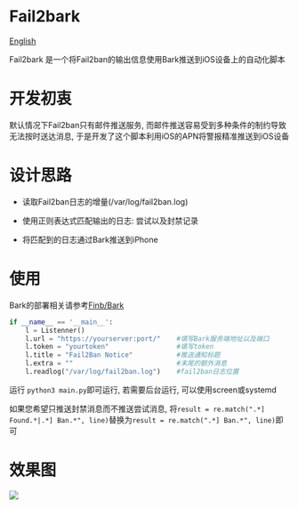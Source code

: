 # Fail2bark

[English](/README_ENG.md)

Fail2bark 是一个将Fail2ban的输出信息使用Bark推送到iOS设备上的自动化脚本

# 开发初衷

默认情况下Fail2ban只有邮件推送服务, 而邮件推送容易受到多种条件的制约导致无法按时送达消息, 于是开发了这个脚本利用iOS的APN将警报精准推送到iOS设备

# 设计思路

+ 读取Fail2ban日志的增量(/var/log/fail2ban.log)

+ 使用正则表达式匹配输出的日志: 尝试以及封禁记录

+ 将匹配到的日志通过Bark推送到iPhone

  

# 使用

Bark的部署相关请参考[Finb/Bark](https://github.com/Finb/Bark)

```python
if __name__ == '__main__':
    l = Listenner()
    l.url = "https://yourserver:port/"    #填写Bark服务端地址以及端口
    l.token = "yourtoken"                 #填写token
    l.title = "Fail2Ban Notice"           #推送通知标题
    l.extra = ""                          #末尾的额外消息
    l.readlog("/var/log/fail2ban.log")    #fail2ban日志位置
```

运行 `python3 main.py`即可运行, 若需要后台运行, 可以使用screen或systemd

如果您希望只推送封禁消息而不推送尝试消息, 将`result = re.match(".*] Found.*|.*] Ban.*", line)`替换为`result = re.match(".*] Ban.*", line)`即可

# 效果图

![](https://cdn.jsdelivr.net/gh/starryloki/cdn@master/img/undmf-cs7s0.gif)

